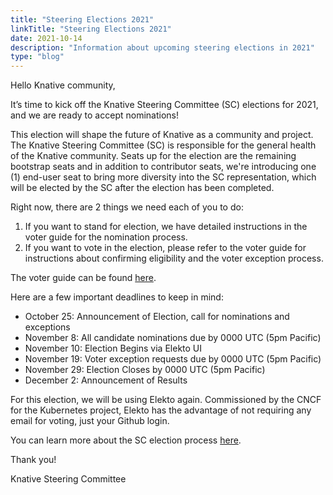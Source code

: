 ```yaml
---
title: "Steering Elections 2021"
linkTitle: "Steering Elections 2021"
date: 2021-10-14
description: "Information about upcoming steering elections in 2021"
type: "blog"
---
```


Hello Knative community,

It’s time to kick off the Knative Steering Committee (SC) elections for 2021, and we are ready to accept nominations!

This election will shape the future of Knative as a community and project. The Knative Steering Committee (SC) is responsible for the general health of the Knative community. Seats up for the election are the remaining bootstrap seats and in addition to contributor seats, we're introducing one (1) end-user seat to bring more diversity into the SC representation, which will be elected by the SC after the election has been completed.

Right now, there are 2 things we need each of you to do:

1. If you want to stand for election, we have detailed instructions in the voter guide for the nomination process.
2. If you want to vote in the election, please refer to the voter guide for instructions about confirming eligibility and the voter exception process.

The voter guide can be found [here](https://github.com/knative/community/tree/main/elections/2021-SC).

Here are a few important deadlines to keep in mind:

- October 25: Announcement of Election, call for nominations and exceptions
- November 8: All candidate nominations due by 0000 UTC (5pm Pacific)
- November 10: Election Begins via Elekto UI
- November 19: Voter exception requests due by 0000 UTC (5pm Pacific)
- November 29: Election Closes by 0000 UTC (5pm Pacific)
- December 2: Announcement of Results

For this election, we will be using Elekto again.  Commissioned by the CNCF for the Kubernetes project, Elekto has the advantage of not requiring any email for voting, just your Github login.

You can learn more about the SC election process [here](https://github.com/knative/community/tree/main/elections/2021-SC).

Thank you!

Knative Steering Committee

